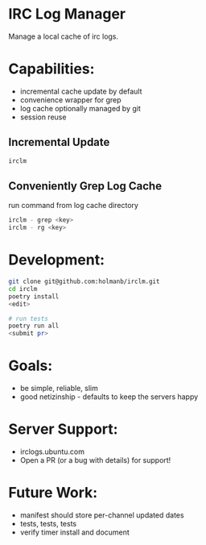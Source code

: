 IRC Log Manager
===============

Manage a local cache of irc logs.

Capabilities:
=============

- incremental cache update by default
- convenience wrapper for grep
- log cache optionally managed by git
- session reuse

Incremental Update
------------------

```bash
irclm
```

Conveniently Grep Log Cache
---------------------------

run command from log cache directory

```bash
irclm - grep <key>
irclm - rg <key>
```

Development:
============

```bash
git clone git@github.com:holmanb/irclm.git
cd irclm
poetry install
<edit>

# run tests
poetry run all
<submit pr>
```

Goals:
======
- be simple, reliable, slim
- good netizinship - defaults to keep the servers happy

Server Support:
===============
- irclogs.ubuntu.com
- Open a PR (or a bug with details) for support!

Future Work:
============
- manifest should store per-channel updated dates
- tests, tests, tests
- verify timer install and document
